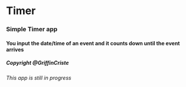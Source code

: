 # Timer

### Simple Timer app

#### You input the date/time of an event and it counts down until the event arrives

##### Copyright @GriffinCriste

###### This app is still in progress
